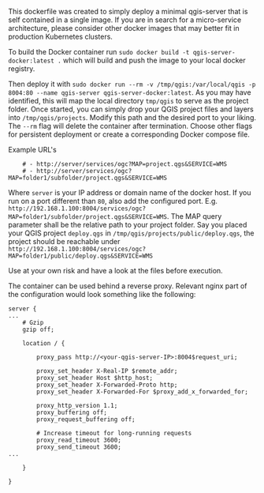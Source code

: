 This dockerfile was created to simply deploy a minimal qgis-server that is self contained in a single image. If you are in search for a micro-service architecture, please consider other docker images that may better fit in production Kubernetes clusters.

To build the Docker container run `sudo docker build -t qgis-server-docker:latest .` which will build and push the image to your local docker registry.

Then deploy it with `sudo docker run --rm -v /tmp/qgis:/var/local/qgis -p 8004:80 --name qgis-server qgis-server-docker:latest`. As you may have identified, this will map the local directory `tmp/qgis` to serve as the project folder. Once started, you can simply drop your QGIS project files and layers into `/tmp/qgis/projects`. Modify this path and the desired port to your liking. The `--rm` flag will delete the container after termination. Choose other flags for persistent deployment or create a corresponding Docker compose file.

Example URL's
```
    # - http://server/services/ogc?MAP=project.qgs&SERVICE=WMS
    # - http://server/services/ogc?MAP=folder1/subfolder/project.qgs&SERVICE=WMS
```
Where `server` is your IP address or domain name of the docker host. If you run on a port different than `80`, also add the configured port. E.g. `http://192.168.1.100:8004/services/ogc?MAP=folder1/subfolder/project.qgs&SERVICE=WMS`. The MAP query parameter shall be the relative path to your project folder. Say you placed your QGIS project `deploy.qgs` in `/tmp/qgis/projects/public/deploy.qgs`, the project should be reachable under `http://192.168.1.100:8004/services/ogc?MAP=folder1/public/deploy.qgs&SERVICE=WMS`

Use at your own risk and have a look at the files before execution.

The container can be used behind a reverse proxy. Relevant nginx part of the configuration would look something like the following:

```
server {
...
    # Gzip
    gzip off;

    location / {

        proxy_pass http://<your-qgis-server-IP>:8004$request_uri;

        proxy_set_header X-Real-IP $remote_addr;
        proxy_set_header Host $http_host;
        proxy_set_header X-Forwarded-Proto http;
        proxy_set_header X-Forwarded-For $proxy_add_x_forwarded_for;

        proxy_http_version 1.1;
        proxy_buffering off;
        proxy_request_buffering off;

        # Increase timeout for long-running requests
        proxy_read_timeout 3600;
        proxy_send_timeout 3600;
...

    }

}
```
